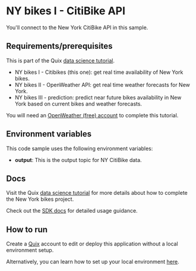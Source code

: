 # NY bikes I - CitiBike API

You'll connect to the New York CitiBike API in this sample.

## Requirements/prerequisites

This is part of the Quix [data science tutorial](https://quix.io/docs/guides/tutorials/data-science-tutorial.html). 

- NY bikes I - Citibikes (this one): get real time availability of New York bikes.
- NY bikes II - OpenWeather API: get real time weather forecasts for New York.
- NY bikes III - prediction: predict near future bikes availability in New York based on current bikes and weather forecasts.

You will need an [OpenWeather (free) account](https://home.openweathermap.org/users/sign_up/) to complete this tutorial.


## Environment variables

This code sample uses the following environment variables:

- **output**: This is the output topic for NY CitiBike data.

## Docs
Visit the Quix [data science tutorial](https://quix.io/docs/guides/tutorials/data-science-tutorial.html) for more details about how to complete the New York bikes project. 

Check out the [SDK docs](https://quix.io/docs/sdk/introduction.html) for detailed usage guidance.

## How to run
Create a [Quix](https://portal.platform.quix.ai/self-sign-up?xlink=github) account to edit or deploy this application without a local environment setup.

Alternatively, you can learn how to set up your local environment [here](https://quix.io/docs/sdk/python-setup.html).
